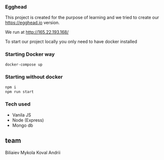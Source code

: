 ### Egghead

This project is created for the purpose of learning and
we tried to create our https://egghead.io version.

We run at http://165.22.193.168/


To start our project locally you only need to have docker installed

### Starting Docker way

```bash
docker-compose up
```

### Starting without docker
```bash
npm i
npm run start
```

### Tech used

* Vanila JS
* Node (Express)
* Mongo db

## team
Biliaiev Mykola
Koval Andrii